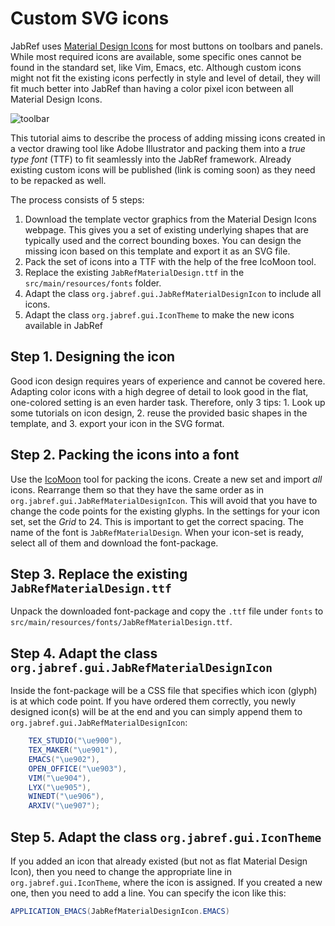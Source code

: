 # Custom SVG icons

JabRef uses [Material Design Icons](https://materialdesignicons.com) for most buttons on toolbars and panels. While most required icons are available, some specific ones cannot be found in the standard set, like Vim, Emacs, etc. Although custom icons might not fit the existing icons perfectly in style and level of detail, they will fit much better into JabRef than having a color pixel icon between all Material Design Icons.

![toolbar](http://i.imgur.com/KlyYrNn.png)

This tutorial aims to describe the process of adding missing icons created in a vector drawing tool like Adobe Illustrator and packing them into a _true type font_ (TTF) to fit seamlessly into the JabRef framework. Already existing custom icons will be published (link is coming soon) as they need to be repacked as well.

The process consists of 5 steps:

1. Download the template vector graphics from the Material Design Icons webpage. This gives you a set of existing underlying shapes that are typically used and the correct bounding boxes. You can design the missing icon based on this template and export it as an SVG file.
2. Pack the set of icons into a TTF with the help of the free IcoMoon tool.
3. Replace the existing `JabRefMaterialDesign.ttf` in the `src/main/resources/fonts` folder.
4. Adapt the class `org.jabref.gui.JabRefMaterialDesignIcon` to include all icons.
5. Adapt the class `org.jabref.gui.IconTheme` to make the new icons available in JabRef

## Step 1. Designing the icon

Good icon design requires years of experience and cannot be covered here. Adapting color icons with a high degree of detail to look good in the flat, one-colored setting is an even harder task. Therefore, only 3 tips: 1. Look up some tutorials on icon design, 2. reuse the provided basic shapes in the template, and 3. export your icon in the SVG format.

## Step 2. Packing the icons into a font

Use the [IcoMoon](https://icomoon.io) tool for packing the icons. Create a new set and import _all_ icons. Rearrange them so that they have the same order as in `org.jabref.gui.JabRefMaterialDesignIcon`. This will avoid that you have to change the code points for the existing glyphs. In the settings for your icon set, set the _Grid_ to 24. This is important to get the correct spacing. The name of the font is `JabRefMaterialDesign`. When your icon-set is ready, select all of them and download the font-package.

## Step 3. Replace the existing `JabRefMaterialDesign.ttf`

Unpack the downloaded font-package and copy the `.ttf` file under `fonts` to `src/main/resources/fonts/JabRefMaterialDesign.ttf`.

## Step 4. Adapt the class `org.jabref.gui.JabRefMaterialDesignIcon`

Inside the font-package will be a CSS file that specifies which icon (glyph) is at which code point. If you have ordered them correctly, you newly designed icon(s) will be at the end and you can simply append them to `org.jabref.gui.JabRefMaterialDesignIcon`:

```java
    TEX_STUDIO("\ue900"),
    TEX_MAKER("\ue901"),
    EMACS("\ue902"),
    OPEN_OFFICE("\ue903"),
    VIM("\ue904"),
    LYX("\ue905"),
    WINEDT("\ue906"),
    ARXIV("\ue907");
```

## Step 5. Adapt the class `org.jabref.gui.IconTheme`

If you added an icon that already existed (but not as flat Material Design Icon), then you need to change the appropriate line in `org.jabref.gui.IconTheme`, where the icon is assigned. If you created a new one, then you need to add a line. You can specify the icon like this:

```java
APPLICATION_EMACS(JabRefMaterialDesignIcon.EMACS)
```
